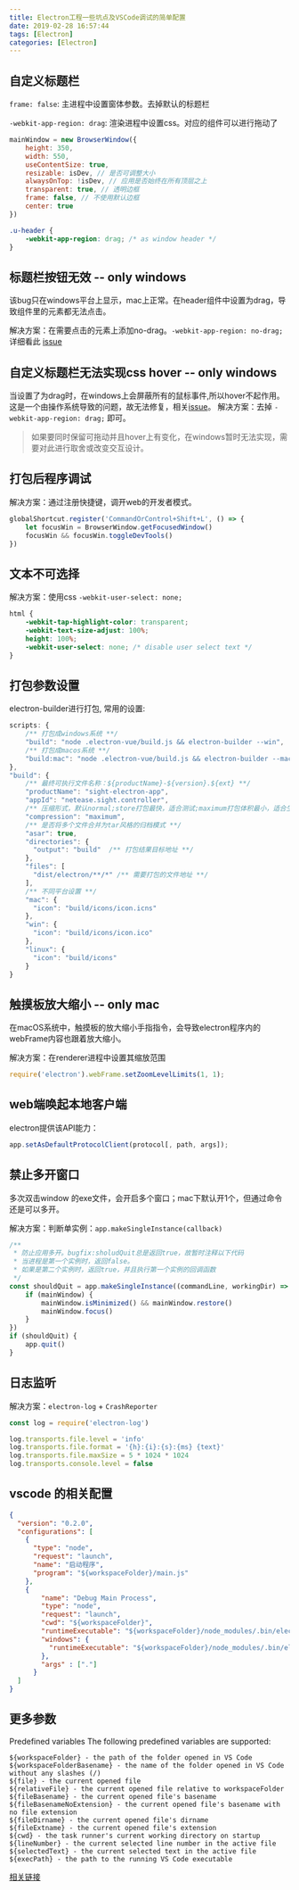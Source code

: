 ```yaml
---
title: Electron工程一些坑点及VSCode调试的简单配置
date: 2019-02-28 16:57:44
tags: [Electron]
categories: [Electron]
---
```


## 自定义标题栏

`frame: false`: 主进程中设置窗体参数。去掉默认的标题栏

`-webkit-app-region: drag`: 渲染进程中设置css。对应的组件可以进行拖动了

```js
mainWindow = new BrowserWindow({
    height: 350,
    width: 550,
    useContentSize: true,
    resizable: isDev, // 是否可调整大小
    alwaysOnTop: !isDev, // 应用是否始终在所有顶层之上
    transparent: true, // 透明边框
    frame: false, // 不使用默认边框
    center: true
})
```

```css
.u-header {
    -webkit-app-region: drag; /* as window header */
}
```

## 标题栏按钮无效 -- only windows

该bug只在windows平台上显示，mac上正常。在header组件中设置为drag，导致组件里的元素都无法点击。

解决方案：在需要点击的元素上添加no-drag。`-webkit-app-region: no-drag;` 详细看此 [issue](https://github.com/electron/electron/issues/1354)

## 自定义标题栏无法实现css hover -- only windows

当设置了为drag时，在windows上会屏蔽所有的鼠标事件,所以hover不起作用。这是一个由操作系统导致的问题，故无法修复，相关[issue](https://github.com/electron/electron/issues/13534)。
解决方案：去掉 `-webkit-app-region: drag;` 即可。

> 如果要同时保留可拖动并且hover上有变化，在windows暂时无法实现，需要对此进行取舍或改变交互设计。

## 打包后程序调试

解决方案：通过注册快捷键，调开web的开发者模式。

```js
globalShortcut.register('CommandOrControl+Shift+L', () => {
    let focusWin = BrowserWindow.getFocusedWindow()
    focusWin && focusWin.toggleDevTools()
})
```

## 文本不可选择

解决方案：使用css `-webkit-user-select: none;`

```css
html {
    -webkit-tap-highlight-color: transparent;
    -webkit-text-size-adjust: 100%;
    height: 100%;
    -webkit-user-select: none; /* disable user select text */
}
```

## 打包参数设置

electron-builder进行打包, 常用的设置:

```js
scripts: {
    /** 打包成windows系统 **/
    "build": "node .electron-vue/build.js && electron-builder --win",
    /** 打包成macos系统 **/
    "build:mac": "node .electron-vue/build.js && electron-builder --mac",
},
"build": {
    /** 最终可执行文件名称：${productName}-${version}.${ext} **/
    "productName": "sight-electron-app",
    "appId": "netease.sight.controller",
    /** 压缩形式，默认normal;store打包最快，适合测试;maximum打包体积最小，适合生产模式 **/
    "compression": "maximum",
    /** 是否将多个文件合并为tar风格的归档模式 **/
    "asar": true,
    "directories": {
      "output": "build"  /** 打包结果目标地址 **/
    },
    "files": [
      "dist/electron/**/*" /** 需要打包的文件地址 **/
    ],
    /** 不同平台设置 **/
    "mac": {
      "icon": "build/icons/icon.icns"
    },
    "win": {
      "icon": "build/icons/icon.ico"
    },
    "linux": {
      "icon": "build/icons"
    }
}

```

## 触摸板放大缩小 -- only mac

在macOS系统中，触摸板的放大缩小手指指令，会导致electron程序内的webFrame内容也跟着放大缩小。

解决方案：在renderer进程中设置其缩放范围

```js
require('electron').webFrame.setZoomLevelLimits(1, 1);
```

## web端唤起本地客户端

electron提供该API能力：

```js
app.setAsDefaultProtocolClient(protocol[, path, args]);
```

## 禁止多开窗口

多次双击window 的exe文件，会开启多个窗口；mac下默认开1个，但通过命令还是可以多开。

解决方案：判断单实例：`app.makeSingleInstance(callback)`

```js
/**
 * 防止应用多开。bugfix:sholudQuit总是返回true，故暂时注释以下代码
 * 当进程是第一个实例时，返回false。
 * 如果是第二个实例时，返回true，并且执行第一个实例的回调函数
 */
const shouldQuit = app.makeSingleInstance((commandLine, workingDir) => {
    if (mainWindow) {
        mainWindow.isMinimized() && mainWindow.restore()
        mainWindow.focus()
    }
})
if (shouldQuit) {
    app.quit()
}
```

## 日志监听

解决方案：`electron-log` + `CrashReporter`

```js
const log = require('electron-log')

log.transports.file.level = 'info'
log.transports.file.format = '{h}:{i}:{s}:{ms} {text}'
log.transports.file.maxSize = 5 * 1024 * 1024
log.transports.console.level = false
```

## vscode 的相关配置

```json
{
  "version": "0.2.0",
  "configurations": [
    {
      "type": "node",
      "request": "launch",
      "name": "启动程序",
      "program": "${workspaceFolder}/main.js"
    },
    {
        "name": "Debug Main Process",
        "type": "node",
        "request": "launch",
        "cwd": "${workspaceFolder}",
        "runtimeExecutable": "${workspaceFolder}/node_modules/.bin/electron",
        "windows": {
          "runtimeExecutable": "${workspaceFolder}/node_modules/.bin/electron.cmd"
        },
        "args" : ["."]
      }
  ]
}
```

## 更多参数

Predefined variables
The following predefined variables are supported:

```
${workspaceFolder} - the path of the folder opened in VS Code
${workspaceFolderBasename} - the name of the folder opened in VS Code without any slashes (/)
${file} - the current opened file
${relativeFile} - the current opened file relative to workspaceFolder
${fileBasename} - the current opened file's basename
${fileBasenameNoExtension} - the current opened file's basename with no file extension
${fileDirname} - the current opened file's dirname
${fileExtname} - the current opened file's extension
${cwd} - the task runner's current working directory on startup
${lineNumber} - the current selected line number in the active file
${selectedText} - the current selected text in the active file
${execPath} - the path to the running VS Code executable
```

[相关链接](https://code.visualstudio.com/docs/editor/variables-reference)
